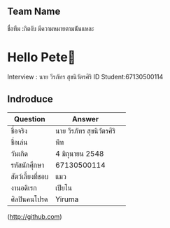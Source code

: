 Team Name
---
ชื่อทีม :กิตงับ มีความหมายตามน้ันแหละ

# Hello Pete💯
Interview : นาย วีรภัทร สุขนิวัตรศิริ ID Student:67130500114
## Indroduce

| Question                | Answer           |   |
|----------------------|-----------------|-------------------|
| ชื่อจริง        | นาย วีรภัทร สุขนิวัตรศิริ  | 
| ชื่อเล่น           | พีท           | 
| วันเกิด          | 4 มิถุนายน 2548   | 
| รหัสนักศุึกษา           | 67130500114  | 
| สัตว์เลี้ยงที่ชอบ          | แมว |  
| งานอดิเรก         |เปียโน          | 
| ศิลปินคนโปรด            | Yiruma        | 
 
(http://github.com)

